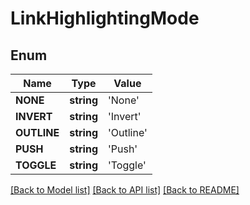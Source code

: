 # LinkHighlightingMode

## Enum
Name | Type | Value
------------ | ------------- | -------------
**NONE** | **string** | 'None'
**INVERT** | **string** | 'Invert'
**OUTLINE** | **string** | 'Outline'
**PUSH** | **string** | 'Push'
**TOGGLE** | **string** | 'Toggle'


[[Back to Model list]](../README.md#documentation-for-models) [[Back to API list]](../README.md#documentation-for-api-endpoints) [[Back to README]](../README.md)


